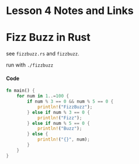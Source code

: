 # Lesson 4 Notes and Links











# Fizz Buzz in Rust

see `fizzbuzz.rs` and `fizzbuzz`.


run with `./fizzbuzz`


#### Code

```rust
fn main() {
    for num in 1..=100 {
        if num % 3 == 0 && num % 5 == 0 {
            println!("FizzBuzz");
        } else if num % 3 == 0 {
            println!("Fizz");
        } else if num % 5 == 0 {
            println!("Buzz");
        } else {
            println!("{}", num);
        }
    }
}
```




